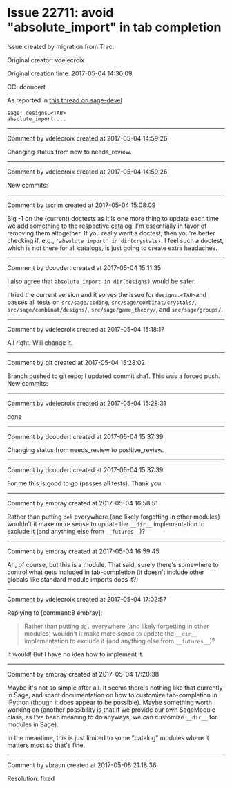 # Issue 22711: avoid "absolute_import" in tab completion

Issue created by migration from Trac.

Original creator: vdelecroix

Original creation time: 2017-05-04 14:36:09

CC:  dcoudert

As reported in [this thread on sage-devel](https://groups.google.com/forum/#!topic/sage-devel/XksZ-oCVrOo)

```
sage: designs.<TAB>
absolute_import ...
```



---

Comment by vdelecroix created at 2017-05-04 14:59:26

Changing status from new to needs_review.


---

Comment by vdelecroix created at 2017-05-04 14:59:26

New commits:


---

Comment by tscrim created at 2017-05-04 15:08:09

Big -1 on the (current) doctests as it is one more thing to update each time we add something to the respective catalog. I'm essentially in favor of removing them altogether. If you really want a doctest, then you're better checking if, e.g., `'absolute_import' in dir(crystals)`. I feel such a doctest, which is not there for all catalogs, is just going to create extra headaches.


---

Comment by dcoudert created at 2017-05-04 15:11:35

I also agree that `absolute_import in dir(designs)` would be safer.

I tried the current version and it solves the issue for `designs.<TAB>`and passes all tests on `src/sage/coding`, `src/sage/combinat/crystals/`, `src/sage/combinat/designs/`, `src/sage/game_theory/`, and `src/sage/groups/`.


---

Comment by vdelecroix created at 2017-05-04 15:18:17

All right. Will change it.


---

Comment by git created at 2017-05-04 15:28:02

Branch pushed to git repo; I updated commit sha1. This was a forced push. New commits:


---

Comment by vdelecroix created at 2017-05-04 15:28:31

done


---

Comment by dcoudert created at 2017-05-04 15:37:39

Changing status from needs_review to positive_review.


---

Comment by dcoudert created at 2017-05-04 15:37:39

For me this is good to go (passes all tests).
Thank you.


---

Comment by embray created at 2017-05-04 16:58:51

Rather than putting `del` everywhere (and likely forgetting in other modules) wouldn't it make more sense to update the `__dir__` implementation to exclude it (and anything else from `__futures__`)?


---

Comment by embray created at 2017-05-04 16:59:45

Ah, of course, but this is a module.  That said, surely there's somewhere to control what gets included in tab-completion (it doesn't include other globals like standard module imports does it?)


---

Comment by vdelecroix created at 2017-05-04 17:02:57

Replying to [comment:8 embray]:
> Rather than putting `del` everywhere (and likely forgetting in other modules) wouldn't it make more sense to update the `__dir__` implementation to exclude it (and anything else from `__futures__`)?

It would! But I have no idea how to implement it.


---

Comment by embray created at 2017-05-04 17:20:38

Maybe it's not so simple after all.  It seems there's nothing like that currently in Sage, and scant documentation on how to customize tab-completion in IPython (though it does appear to be possible).  Maybe something worth working on (another possibility is that if we provide our own SageModule class, as I've been meaning to do anyways, we can customize `__dir__` for modules in Sage).

In the meantime, this is just limited to some "catalog" modules where it matters most so that's fine.


---

Comment by vbraun created at 2017-05-08 21:18:36

Resolution: fixed
